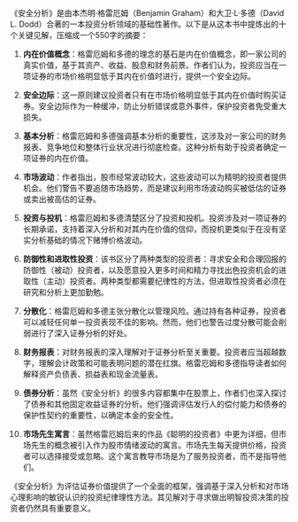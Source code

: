 《安全分析》是由本杰明·格雷厄姆（Benjamin Graham）和大卫·L·多德（David L. Dodd）合著的一本投资分析领域的基础性著作。以下是从这本书中提炼出的十个关键见解，压缩成一个550字的摘要：

1. **内在价值概念**：格雷厄姆和多德的理念的基石是内在价值概念，即一家公司的真实价值，基于其资产、收益、股息和财务前景。作者们认为，投资应当在一项证券的市场价格明显低于其内在价值时进行，提供一个安全边际。

2. **安全边际**：这一原则建议投资者只有在市场价格明显低于其内在价值时购买证券。安全边际作为一种缓冲，防止分析错误或意外事件，保护投资者免受重大损失。

3. **基本分析**：格雷厄姆和多德强调基本分析的重要性，这涉及对一家公司的财务报表、竞争地位和整体行业状况进行彻底检查。这种分析有助于投资者确定一项证券的内在价值。

4. **市场波动**：作者指出，股市经常波动较大，这些波动可以为精明的投资者提供机会。他们警告不要追随市场趋势，而是建议利用市场波动购买被低估的证券或卖出被高估的证券。

5. **投资与投机**：格雷厄姆和多德清楚区分了投资和投机。投资涉及对一项证券的长期承诺，支持着深入分析和对其内在价值的信仰，而投机更类似于在没有坚实分析基础的情况下赌博价格波动。

6. **防御性和进取性投资**：该书区分了两种类型的投资者：寻求安全和合理回报的防御性（被动）投资者，以及愿意投入更多时间和精力寻找出色投资机会的进取性（主动）投资者。两种类型都需要纪律性的方法，但进取性投资者必须在研究和分析上更加勤勉。

7. **分散化**：格雷厄姆和多德主张分散化以管理风险。通过持有各种证券，投资者可以减轻任何单一投资表现不佳的影响。然而，他们也警告过度分散可能会削弱进行了深入证券分析的好处。

8. **财务报表**：对财务报表的深入理解对于证券分析至关重要。投资者应当超越数字，理解会计政策和可能表明问题的潜在红旗。格雷厄姆和多德指导读者如何解释资产负债表、损益表和现金流量表。

9. **债券分析**：虽然《安全分析》的很多内容都集中在股票上，作者们也深入探讨了债券和其他固定收益证券的分析。他们强调评估发行人的偿付能力和债券的保护性契约的重要性，以确定本金的安全性。

10. **市场先生寓言**：虽然格雷厄姆后来的作品《聪明的投资者》中更为详细，但市场先生的概念被引入作为股市情绪波动的寓言。市场先生每天提供价格，投资者可以选择接受或忽略。这个寓言教导市场是为了服务投资者，而不是指导他们。

《安全分析》为评估证券价值提供了一个全面的框架，强调基于深入分析和对市场心理影响的敏锐认识的投资纪律理性方法。其见解对于寻求做出明智投资决策的投资者仍然具有重要意义。